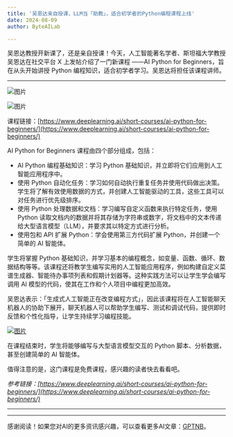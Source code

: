 ```yaml
---
title: '吴恩达亲自授课，LLM当「助教」，适合初学者的Python编程课程上线'
date: 2024-08-09
author: ByteAILab

---
```


吴恩达教授开新课了，还是亲自授课！今天，人工智能著名学者、斯坦福大学教授吴恩达在社交平台 X 上发帖介绍了一门新课程 ——AI Python for Beginners，旨在从头开始讲授 Python 编程知识，适合初学者学习。吴恩达将担任该课程讲师。

---


![图片](https://image.jiqizhixin.com/uploads/editor/1d32ae2f-869e-429e-89ba-0bef06483f34/640.png)

![图片](https://image.jiqizhixin.com/uploads/editor/741cff78-94a8-4157-8023-a97d488b4afb/640.png)

课程链接：[https://www.deeplearning.ai/short-courses/ai-python-for-beginners/](https://www.deeplearning.ai/short-courses/ai-python-for-beginners/)

AI Python for Beginners 课程由四个部分组成，包括：

- AI Python 编程基础知识：学习 Python 基础知识，并立即将它们应用到人工智能应用程序中。
- 使用 Python 自动化任务：学习如何自动执行重复任务并使用代码做出决策。学生将了解有效使用数据的方式，并创建人工智能驱动的工具，这些工具可以对任务进行优先级排序。
- 使用 Python 处理数据和文档：学习编写自定义函数来执行特定任务，使用 Python 读取文档内的数据并将其存储为字符串或数字，将文档中的文本传递给大型语言模型（LLM），并要求其以特定方式进行分析。
- 使用包和 API 扩展 Python：学会使用第三方代码扩展 Python，并创建一个简单的 AI 智能体。

学生将掌握 Python 基础知识，并学习基本的编程概念，如变量、函数、循环、数据结构等等。该课程还将教学生编写实用的人工智能应用程序，例如构建自定义菜谱生成器、智能待办事项列表和假期计划器等。这种实践方法可以让学生学会编写调用 AI 模型的代码，使其在工作和个人项目中编程更加高效。

吴恩达表示：「生成式人工智能正在改变编程方式」，因此该课程将在人工智能聊天机器人的协助下展开，聊天机器人可以帮助学生编写、测试和调试代码，提供即时反馈和个性化指导，让学生持续学习编程技能。

[![图片](https://image.jiqizhixin.com/uploads/editor/d959fb1b-7541-4965-afe9-8cc43ffccd3e/1723107456094.png)](https://mp.weixin.qq.com/s/pXNS0xdK579u1zVH4Vumrg)

在课程结束时，学生将能够编写与大型语言模型交互的 Python 脚本、分析数据，甚至创建简单的 AI 智能体。

值得注意的是，这门课程是免费课程，感兴趣的读者快去看看吧。

*参考链接：[https://www.deeplearning.ai/short-courses/ai-python-for-beginners/](https://www.deeplearning.ai/short-courses/ai-python-for-beginners/)*

---
---
感谢阅读！如果您对AI的更多资讯感兴趣，可以查看更多AI文章：[GPTNB](https://gptnb.com)。